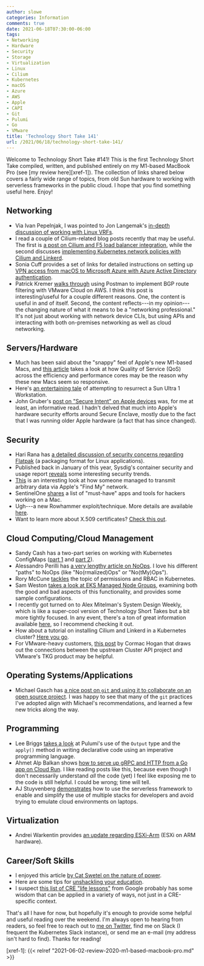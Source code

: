 ```yaml
---
author: slowe
categories: Information
comments: true
date: 2021-06-18T07:30:00-06:00
tags:
- Networking
- Hardware
- Security
- Storage
- Virtualization
- Linux
- Cilium
- Kubernetes
- macOS
- Azure
- AWS
- Apple
- CAPI
- Git
- Pulumi
- Go
- VMware
title: 'Technology Short Take 141'
url: /2021/06/18/technology-short-take-141/
---
```


Welcome to Technology Short Take #141! This is the first Technology Short Take compiled, written, and published entirely on my M1-based MacBook Pro (see [my review here][xref-1]). The collection of links shared below covers a fairly wide range of topics, from old Sun hardware to working with serverless frameworks in the public cloud. I hope that you find something useful here. Enjoy!<!--more-->

## Networking

* Via Ivan Pepelnjak, I was pointed to Jon Langemak's [in-depth discussion of working with Linux VRFs][link-1].
* I read a couple of Cilium-related blog posts recently that may be useful. The first is [a post on Cilium and F5 load balancer integration][link-6], while the second discusses [implementing Kubernetes network policies with Cilium and Linkerd][link-7].
* Sonia Cuff provides a set of links for detailed instructions on setting up [VPN access from macOS to Microsoft Azure with Azure Active Directory authentication][link-15].
* Patrick Kremer [walks through][link-22] using Postman to implement BGP route filtering with VMware Cloud on AWS. I think this post is interesting/useful for a couple different reasons. One, the content is useful in and of itself. Second, the content reflects---in my opinion---the changing nature of what it means to be a "networking professional." It's not just about working with network device CLIs, but using APIs and interacting with both on-premises networking as well as cloud networking.

## Servers/Hardware

* Much has been said about the "snappy" feel of Apple's new M1-based Macs, and [this article][link-11] takes a look at how Quality of Service (QoS) across the efficiency and performance cores may be the reason why these new Macs seem so responsive.
* Here's [an entertaining tale][link-16] of attempting to resurrect a Sun Ultra 1 Workstation.
* John Gruber's [post on "Secure Intent" on Apple devices][link-27] was, for me at least, an informative read. I hadn't delved that much into Apple's hardware security efforts around Secure Enclave, mostly due to the fact that I was running older Apple hardware (a fact that has since changed).

## Security

* Hari Rana has [a detailed discussion of security concerns regarding Flatpak][link-2] (a packaging format for Linux applications).
* Published back in January of this year, Sysdig's container security and usage report [reveals][link-9] some interesting security trends.
* [This][link-10] is an interesting look at how someone managed to transmit arbitrary data via Apple's "Find My" network.
* SentinelOne [shares][link-14] a list of "must-have" apps and tools for hackers working on a Mac.
* Ugh---a new Rowhammer exploit/technique. More details are available [here][link-17].
* Want to learn more about X.509 certificates? [Check this out][link-23].

## Cloud Computing/Cloud Management

* Sandy Cash has a two-part series on working with Kubernetes ConfigMaps ([part 1][link-3] and [part 2][link-4]).
* Alessandro Perilli has [a very lengthy article on NoOps][link-5]. I love his different "paths" to NoOps (like "No(rmalized)Ops" or "No(tMy)Ops").
* Rory McCune [tackles][link-8] the topic of permissions and RBAC in Kubernetes.
* Sam Weston [takes a look at EKS Managed Node Groups][link-12], examining both the good and bad aspects of this functionality, and provides some sample configurations.
* I recently got turned on to Alex Mitelman's System Design Weekly, which is like a super-cool version of Technology Short Takes but a bit more tightly focused. In any event, there's a ton of great information available [here][link-13], so I recommend checking it out.
* How about a tutorial on installing Cilium and Linkerd in a Kubernetes cluster? [Here you go][link-18].
* For VMware-heavy customers, [this post][link-26] by Cormac Hogan that draws out the connections between the upstream Cluster API project and VMware's TKG product may be helpful.

## Operating Systems/Applications

* Michael Gasch has [a nice post on `git` and using it to collaborate on an open source project][link-28]. I was happy to see that many of the `git` practices I've adopted align with Michael's recommendations, and learned a few new tricks along the way.

## Programming

* Lee Briggs [takes a look][link-21] at Pulumi's use of the `Output` type and the `apply()` method in writing declarative code using an imperative programming language.
* Ahmet Alp Balkan shows [how to serve up gRPC and HTTP from a Go app on Cloud Run][link-29]. I like reading posts like this, because even though I don't necessarily understand _all_ the code (yet) I feel like exposing me to the code is still helpful. I could be wrong; time will tell.
* AJ Stuyvenberg [demonstrates][link-30] how to use the serverless framework to enable and simplify the use of multiple stacks for developers and avoid trying to emulate cloud environments on laptops.

## Virtualization

* Andrei Warkentin provides [an update regarding ESXi-Arm][link-25] (ESXi on ARM hardware).

## Career/Soft Skills

* I enjoyed this article [by Cat Swetel on the nature of power][link-19].
* Here are some tips for [unshackling your education][link-20].
* I suspect [this list of CRE "life lessons"][link-24] from Google probably has some wisdom that can be applied in a variety of ways, not just in a CRE-specific context.

That's all I have for now, but hopefully it's enough to provide some helpful and useful reading over the weekend. I'm always open to hearing from readers, so feel free to reach out to [me on Twitter][link-99], find me on Slack (I frequent the Kubernetes Slack instance), or send me an e-mail (my address isn't hard to find). Thanks for reading!

[link-1]: http://www.dasblinkenlichten.com/working-with-linux-vrfs/
[link-2]: https://theevilskeleton.frama.io/2021/02/11/response-to-flatkill-org.html
[link-3]: https://itnext.io/working-with-kubernetes-configmaps-part-1-volume-mounts-f0ace283f5aa
[link-4]: https://itnext.io/working-with-kubernetes-configmaps-part-2-watchers-b6dd0e583d71
[link-5]: https://alessandroperilli.com/acontrarianview/noops/
[link-6]: https://cilium.io/blog/2021/01/29/how-to-build-k8s-networking-with-f5-and-cilium
[link-7]: https://buoyant.io/2020/12/23/kubernetes-network-policies-with-cilium-and-linkerd/
[link-8]: https://raesene.github.io/blog/2021/01/16/Getting-Into-A-Bind-with-Kubernetes/
[link-9]: https://sysdig.com/blog/sysdig-2021-container-security-usage-report/
[link-10]: https://positive.security/blog/send-my
[link-11]: https://eclecticlight.co/2021/05/17/how-m1-macs-feel-faster-than-intel-models-its-about-qos/
[link-12]: https://cablespaghetti.dev/2021/03/20/aws-eks-managed-node-groups/
[link-13]: https://mitelman.engineering/system-design-weekly/
[link-14]: https://www.sentinelone.com/blog/hackers-on-macs-what-are-the-must-have-apps-tools/
[link-15]: https://techcommunity.microsoft.com/t5/itops-talk-blog/vpn-access-to-azure-from-macos-with-azure-active-directory/ba-p/2400026
[link-16]: https://www.rup12.net/posts/2021/adventures-with-sun-ultra-1-workstation/
[link-17]: https://security.googleblog.com/2021/05/introducing-half-double-new-hammering.html
[link-18]: https://selcuk.miynat.com/post/2021-05-18-cilium-linkerd-kubernetes/
[link-19]: https://www.catswetel.com/blog/2021/5/4/an-extended-subtweet-on-power
[link-20]: https://nesslabs.com/unbounded-learning
[link-21]: https://www.leebriggs.co.uk/blog/2021/05/09/pulumi-apply.html
[link-22]: http://www.patrickkremer.com/vmware-cloud-on-aws-bgp-route-filtering-with-postman/
[link-23]: https://darutk.medium.com/illustrated-x-509-certificate-84aece2c5c2e
[link-24]: https://cloud.google.com/blog/products/devops-sre/sre-at-google-our-complete-list-of-cre-life-lessons
[link-25]: https://blogs.vmware.com/arm/2021/06/15/esxi-arm-fling-1-4-refresh/
[link-26]: https://cormachogan.com/2021/06/01/a-closer-look-at-cluster-api-and-tkg-v1-3-1/
[link-27]: https://daringfireball.net/2021/06/secure_intent_on_apple_devices
[link-28]: https://www.mgasch.com/2021/05/git-basics/
[link-29]: https://ahmet.im/blog/grpc-http-mux-go/
[link-30]: https://dev.to/aws-builders/developing-against-the-cloud-55o4
[link-99]: https://twitter.com/scott_lowe
[xref-1]: {{< relref "2021-06-02-review-2020-m1-based-macbook-pro.md" >}}
